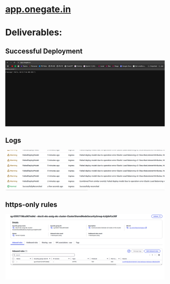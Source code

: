 # [app.onegate.in](https://app.onegate.in)

# Deliverables:

## Successful Deployment
![Alt text](successful-deployment.png "Deployment")

## Logs
![Alt text](logs.png "Logs")

## https-only rules
![Alt text](https-only-rules.png "https-only")
